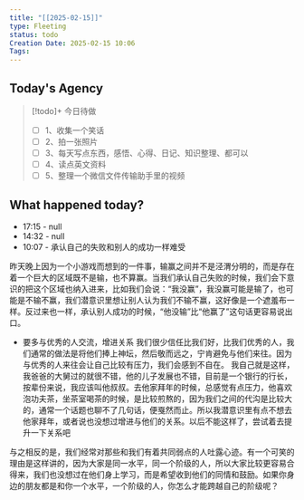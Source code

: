 ```yaml
---
title: "[[2025-02-15]]"
type: Fleeting
status: todo
Creation Date: 2025-02-15 10:06
Tags:
---
```

## Today's Agency
> [!todo]+ 今日待做
> - [ ] 1、收集一个笑话
> - [ ] 2、拍一张照片
> - [ ] 3、每天写点东西，感悟、心得、日记、知识整理、都可以
> - [ ] 4、读点英文资料
> - [ ] 5、整理一个微信文件传输助手里的视频


## What happened today?
- 17:15 - null
- 14:32 - null
- 10:07 - 承认自己的失败和别人的成功一样难受

昨天晚上因为一个小游戏而想到的一件事，输赢之间并不是泾渭分明的，而是存在着一个巨大的区域既不是输，也不算赢。当我们承认自己失败的时候，我们会下意识的把这个区域也纳入进来，比如我们会说：“我没赢”，我没赢可能是输了，也可能是不输不赢，我们潜意识里想让别人认为我们不输不赢，这好像是一个遮羞布一样。反过来也一样，承认别人成功的时候，“他没输”比“他赢了”这句话更容易说出口。

- 要多与优秀的人交流，增进关系
我们很少信任比我们好，比我们优秀的人，我们通常的做法是将他们捧上神坛，然后敬而远之，宁肯避免与他们来往。因为与优秀的人来往会让自己比较有压力，我们会感到不自在。
我自己就是这样，我爸爸的大舅过的就很不错，他的儿子发展也不错，目前是一个银行的行长，按辈份来说，我应该叫他叔叔。去他家拜年的时候，总感觉有点压力，他喜欢泡功夫茶，坐茶室喝茶的时候，是比较煎熬的，因为我们之间的代沟是比较大的，通常一个话题也聊不了几句话，便戛然而止。所以我潜意识里有点不想去他家拜年，或者说也没想过增进与他们的关系。以后不能这样了，尝试着去提升一下关系吧

与之相反的是，我们经常对那些和我们有着共同弱点的人吐露心迹。有一个可笑的理由是这样讲的，因为大家是同一水平，同一个阶级的人，所以大家比较更容易合得来，我们也没想过在他们身上学习，而是希望收到他们的同情和鼓励。如果你身边的朋友都是和你一个水平，一个阶级的人，你怎么才能跨越自己的阶级呢？
